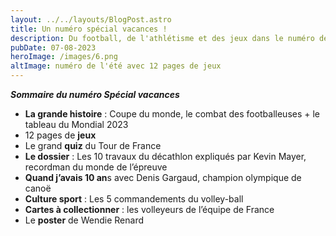 ```yaml
---
layout: ../../layouts/BlogPost.astro
title: Un numéro spécial vacances !
description: Du football, de l'athlétisme et des jeux dans le numéro de l'été
pubDate: 07-08-2023
heroImage: /images/6.png
altImage: numéro de l'été avec 12 pages de jeux
---
```

***Sommaire du numéro Spécial vacances***

* **La grande histoire** : Coupe du monde, le combat des footballeuses + le tableau du Mondial 2023
* 12 pages de **jeux** 
* Le grand **quiz** du Tour de France
* **Le dossier** : Les 10 travaux du décathlon expliqués par Kevin Mayer, recordman du monde de l’épreuve
* **Quand j’avais 10 an**s avec Denis Gargaud, champion olympique de canoë 
* **Culture sport** : Les 5 commandements du volley-ball
* **Cartes à collectionner** : les volleyeurs de l’équipe de France
* Le **poster** de Wendie Renard